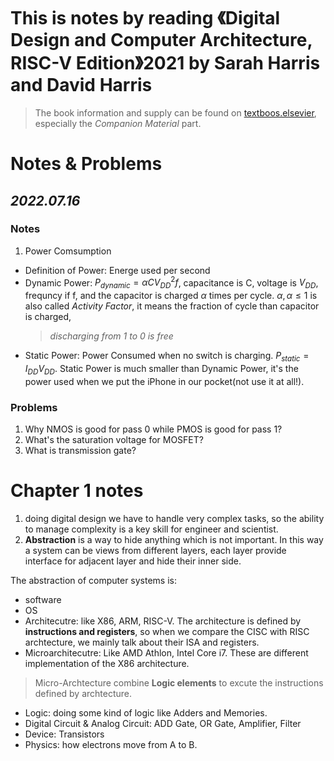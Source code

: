 # This is notes by reading 《Digital Design and Computer Architecture, RISC-V Edition》2021 by Sarah Harris and David Harris 
> The book information and supply can be found on [textboos.elsevier](https://textbooks.elsevier.com/web/product_details.aspx?isbn=9780128200643), especially the *Companion Material* part.

# Notes & Problems
## *2022.07.16*
### Notes
1. Power Comsumption
- Definition of Power: Energe used per second
- Dynamic Power: $P_{dynamic}=\alpha CV_{DD}^2 f$, capacitance is C, voltage is $V_{DD}$, frequncy if f, and the capacitor is charged $\alpha$ times per cycle. $\alpha,\alpha\leq 1$ is also called *Activity Factor*, it means the fraction of cycle than capacitor is charged, 
	> *discharging from 1 to 0 is free*
- Static Power: Power Consumed when no switch is charging. $P_{static}=I_{DD}V_{DD}$. Static Power is much smaller than Dynamic Power, it's the power used when we put the iPhone in our pocket(not use it at all!).
### Problems
1. Why NMOS is good for pass 0 while PMOS is good for pass 1?
2. What's the saturation voltage for MOSFET?
3. What is transmission gate?


# Chapter 1 notes
1. doing digital design we have to handle very complex tasks, so the ability to manage complexity is a key skill for engineer and scientist.
2. **Abstraction** is a way to hide anything which is not important. In this way a system can be views from different layers, each layer provide interface for adjacent layer and hide their inner side.

The abstraction of computer systems is:
- software
- OS
- Architecutre: like X86, ARM, RISC-V. The architecture is defined by **instructions and registers**, so when we compare the CISC with RISC archtecture, we mainly talk about their ISA and registers.
- Microarchitecutre: Like AMD Athlon, Intel Core i7. These are different implementation of the X86 architecture.
> Micro-Archtecture combine **Logic elements** to excute the instructions defined by archtecture.
- Logic: doing some kind of logic like Adders and Memories.
- Digital Circuit & Analog Circuit: ADD Gate, OR Gate, Amplifier, Filter
- Device: Transistors
- Physics: how electrons move from A to B.

 
